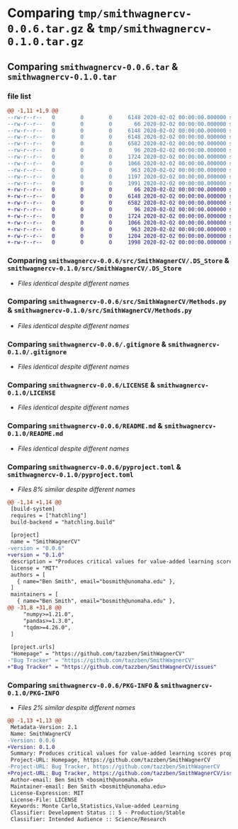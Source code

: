 # Comparing `tmp/smithwagnercv-0.0.6.tar.gz` & `tmp/smithwagnercv-0.1.0.tar.gz`

## Comparing `smithwagnercv-0.0.6.tar` & `smithwagnercv-0.1.0.tar`

### file list

```diff
@@ -1,11 +1,9 @@
--rw-r--r--   0        0        0     6148 2020-02-02 00:00:00.000000 smithwagnercv-0.0.6/.DS_Store
--rw-r--r--   0        0        0       66 2020-02-02 00:00:00.000000 smithwagnercv-0.0.6/.gitattributes
--rw-r--r--   0        0        0     6148 2020-02-02 00:00:00.000000 smithwagnercv-0.0.6/src/.DS_Store
--rw-r--r--   0        0        0     6148 2020-02-02 00:00:00.000000 smithwagnercv-0.0.6/src/SmithWagnerCV/.DS_Store
--rw-r--r--   0        0        0     6582 2020-02-02 00:00:00.000000 smithwagnercv-0.0.6/src/SmithWagnerCV/Methods.py
--rw-r--r--   0        0        0       96 2020-02-02 00:00:00.000000 smithwagnercv-0.0.6/src/SmithWagnerCV/__init__.py
--rw-r--r--   0        0        0     1724 2020-02-02 00:00:00.000000 smithwagnercv-0.0.6/.gitignore
--rw-r--r--   0        0        0     1066 2020-02-02 00:00:00.000000 smithwagnercv-0.0.6/LICENSE
--rw-r--r--   0        0        0      963 2020-02-02 00:00:00.000000 smithwagnercv-0.0.6/README.md
--rw-r--r--   0        0        0     1197 2020-02-02 00:00:00.000000 smithwagnercv-0.0.6/pyproject.toml
--rw-r--r--   0        0        0     1991 2020-02-02 00:00:00.000000 smithwagnercv-0.0.6/PKG-INFO
+-rw-r--r--   0        0        0       66 2020-02-02 00:00:00.000000 smithwagnercv-0.1.0/.gitattributes
+-rw-r--r--   0        0        0     6148 2020-02-02 00:00:00.000000 smithwagnercv-0.1.0/src/SmithWagnerCV/.DS_Store
+-rw-r--r--   0        0        0     6582 2020-02-02 00:00:00.000000 smithwagnercv-0.1.0/src/SmithWagnerCV/Methods.py
+-rw-r--r--   0        0        0       96 2020-02-02 00:00:00.000000 smithwagnercv-0.1.0/src/SmithWagnerCV/__init__.py
+-rw-r--r--   0        0        0     1724 2020-02-02 00:00:00.000000 smithwagnercv-0.1.0/.gitignore
+-rw-r--r--   0        0        0     1066 2020-02-02 00:00:00.000000 smithwagnercv-0.1.0/LICENSE
+-rw-r--r--   0        0        0      963 2020-02-02 00:00:00.000000 smithwagnercv-0.1.0/README.md
+-rw-r--r--   0        0        0     1204 2020-02-02 00:00:00.000000 smithwagnercv-0.1.0/pyproject.toml
+-rw-r--r--   0        0        0     1998 2020-02-02 00:00:00.000000 smithwagnercv-0.1.0/PKG-INFO
```

### Comparing `smithwagnercv-0.0.6/src/SmithWagnerCV/.DS_Store` & `smithwagnercv-0.1.0/src/SmithWagnerCV/.DS_Store`

 * *Files identical despite different names*

### Comparing `smithwagnercv-0.0.6/src/SmithWagnerCV/Methods.py` & `smithwagnercv-0.1.0/src/SmithWagnerCV/Methods.py`

 * *Files identical despite different names*

### Comparing `smithwagnercv-0.0.6/.gitignore` & `smithwagnercv-0.1.0/.gitignore`

 * *Files identical despite different names*

### Comparing `smithwagnercv-0.0.6/LICENSE` & `smithwagnercv-0.1.0/LICENSE`

 * *Files identical despite different names*

### Comparing `smithwagnercv-0.0.6/README.md` & `smithwagnercv-0.1.0/README.md`

 * *Files identical despite different names*

### Comparing `smithwagnercv-0.0.6/pyproject.toml` & `smithwagnercv-0.1.0/pyproject.toml`

 * *Files 8% similar despite different names*

```diff
@@ -1,14 +1,14 @@
 [build-system]
 requires = ["hatchling"]
 build-backend = "hatchling.build"
 
 [project]
 name = "SmithWagnerCV"
-version = "0.0.6"
+version = "0.1.0"
 description = "Produces critical values for value-added learning scores proposed in Smith and Wagner (2018) through Monte Carlo simulations."
 license = "MIT"
 authors = [
   { name="Ben Smith", email="bosmith@unomaha.edu" },
 ]
 maintainers = [
   { name="Ben Smith", email="bosmith@unomaha.edu" },
@@ -31,8 +31,8 @@
     "numpy>=1.21.0",
     "pandas>=1.3.0",
     "tqdm>=4.26.0",
 ]
 
 [project.urls]
 "Homepage" = "https://github.com/tazzben/SmithWagnerCV"
-"Bug Tracker" = "https://github.com/tazzben/SmithWagnerCV"
+"Bug Tracker" = "https://github.com/tazzben/SmithWagnerCV/issues"
```

### Comparing `smithwagnercv-0.0.6/PKG-INFO` & `smithwagnercv-0.1.0/PKG-INFO`

 * *Files 2% similar despite different names*

```diff
@@ -1,13 +1,13 @@
 Metadata-Version: 2.1
 Name: SmithWagnerCV
-Version: 0.0.6
+Version: 0.1.0
 Summary: Produces critical values for value-added learning scores proposed in Smith and Wagner (2018) through Monte Carlo simulations.
 Project-URL: Homepage, https://github.com/tazzben/SmithWagnerCV
-Project-URL: Bug Tracker, https://github.com/tazzben/SmithWagnerCV
+Project-URL: Bug Tracker, https://github.com/tazzben/SmithWagnerCV/issues
 Author-email: Ben Smith <bosmith@unomaha.edu>
 Maintainer-email: Ben Smith <bosmith@unomaha.edu>
 License-Expression: MIT
 License-File: LICENSE
 Keywords: Monte Carlo,Statistics,Value-added Learning
 Classifier: Development Status :: 5 - Production/Stable
 Classifier: Intended Audience :: Science/Research
```

